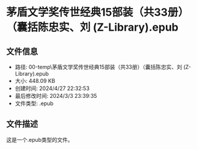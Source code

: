 ﻿# 茅盾文学奖传世经典15部装（共33册）（囊括陈忠实、刘 (Z-Library).epub

## 文件信息
- 路径: 00-temp\茅盾文学奖传世经典15部装（共33册）（囊括陈忠实、刘 (Z-Library).epub
- 大小: 448.09 KB
- 创建时间: 2024/4/27 22:32:53
- 最后修改时间: 2024/3/3 23:39:35
- 文件类型: .epub

## 文件描述
这是一个.epub类型的文件。

